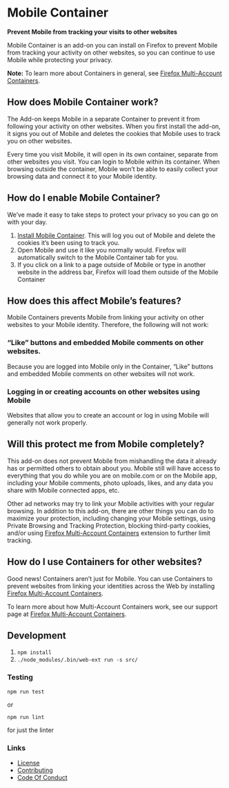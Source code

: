 # Mobile Container

**Prevent Mobile from tracking your visits to other websites**

Mobile Container is an add-on you can install on Firefox to prevent Mobile from tracking your activity on other websites, so you can continue to use Mobile while protecting your privacy.

**Note:** To learn more about Containers in general, see [Firefox Multi-Account Containers](https://support.mozilla.org/kb/containers).

## How does Mobile Container work?

The Add-on keeps Mobile in a separate Container to prevent it from following your activity on other websites. When you first install the add-on, it signs you out of Mobile and deletes the cookies that Mobile uses to track you on other websites. 

Every time you visit Mobile, it will open in its own container, separate from other websites you visit.  You can login to Mobile within its container.  When browsing outside the container, Mobile won’t be able to easily collect your browsing data and connect it to your Mobile identity.

## How do I enable Mobile Container?

We’ve made it easy to take steps to protect your privacy so you can go on with your day.

1. [Install Mobile Container](https://addons.mozilla.org/firefox/addon/mobile-container/). This will log you out of Mobile and delete the cookies it’s been using to track you.
2. Open Mobile and use it like you normally would.  Firefox will automatically switch to the Mobile Container tab for you.
3. If you click on a link to a page outside of Mobile or type in another website in the address bar, Firefox will load them outside of the Mobile Container

## How does this affect Mobile’s features?

Mobile Containers prevents Mobile from linking your activity on other websites to your Mobile identity. Therefore, the following will not work:

### “Like” buttons and embedded Mobile comments on other websites.

Because you are logged into Mobile only in the Container, “Like” buttons and embedded Mobile comments on other websites will not work.

### Logging in or creating accounts on other websites using Mobile

Websites that allow you to create an account or log in using Mobile will generally not work properly.

## Will this protect me from Mobile completely?

This add-on does not prevent Mobile from mishandling the data it already has or permitted others to obtain about you. Mobile still will have access to everything that you do while you are on mobile.com or on the Mobile app, including your Mobile comments, photo uploads, likes, and any data you share with Mobile connected apps, etc.  

Other ad networks may try to link your Mobile activities with your regular browsing. In addition to this add-on, there are other things you can do to maximize your protection, including changing your Mobile settings, using Private Browsing and Tracking Protection, blocking third-party cookies, and/or using [Firefox Multi-Account Containers](https://addons.mozilla.org/firefox/addon/multi-account-containers/ ) extension to further limit tracking.

## How do I use Containers for other websites?

Good news! Containers aren’t just for Mobile. You can use Containers to prevent websites from linking your identities across the Web by installing [Firefox Multi-Account Containers](https://addons.mozilla.org/firefox/addon/multi-account-containers/).

To learn more about how Multi-Account Containers work, see our support page at [Firefox Multi-Account Containers](https://addons.mozilla.org/firefox/addon/multi-account-containers/).

## Development

1. `npm install`
2. `./node_modules/.bin/web-ext run -s src/`

### Testing
`npm run test`

or

`npm run lint`

for just the linter

### Links

- [License](./LICENSE.txt)
- [Contributing](./CONTRIBUTING.md)
- [Code Of Conduct](./CODE_OF_CONDUCT.md)
